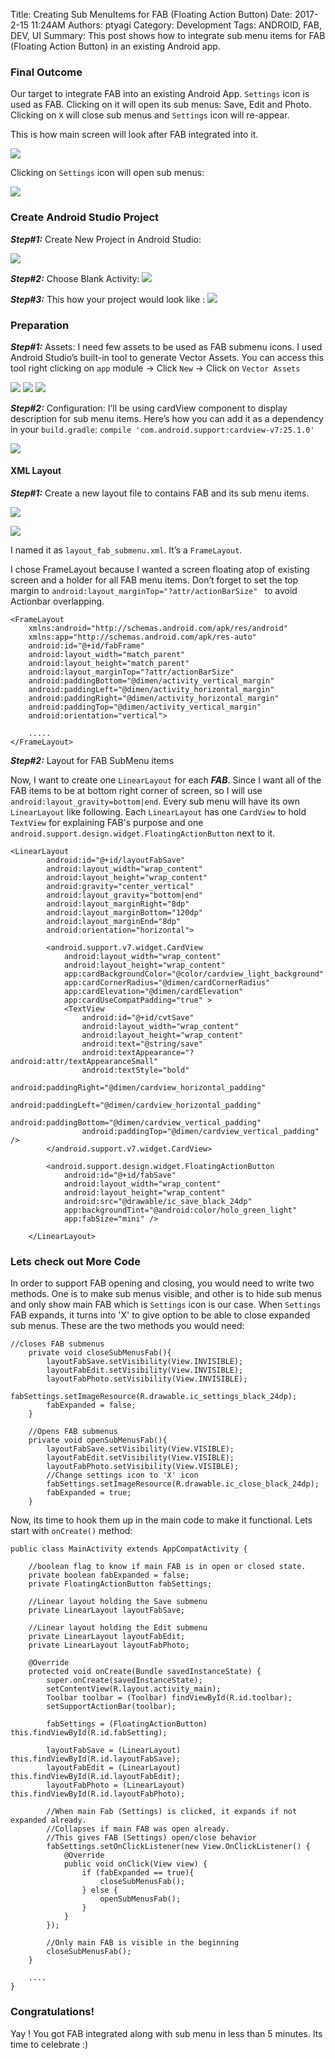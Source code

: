 Title: Creating Sub MenuItems for FAB (Floating Action Button)
Date: 2017-2-15 11:24AM
Authors: ptyagi
Category: Development
Tags: ANDROID, FAB, DEV, UI
Summary: This post shows how to integrate sub menu items for FAB (Floating Action Button) in an existing Android app.


### Final Outcome ###
Our target to integrate FAB into an existing Android App. `Settings`
icon is used as FAB. Clicking on it will open its sub menus: Save, Edit and Photo.
Clicking on `X` will close sub menus and `Settings` icon will re-appear.

This is how main screen will look after FAB integrated into it.

![](./images/device-settings-close.png)


Clicking on `Settings` icon will open sub menus:

![](./images/device-settings-open.png)

### Create Android Studio Project ###
***Step#1:*** Create New Project in Android Studio:

![](./images/create_project-1.png)

***Step#2:*** Choose Blank Activity:
![](./images/create_project-2.png)

***Step#3:*** This how your project would look like :
![](./images/create_project-3.png)


### Preparation ###
***Step#1:***  Assets:
I need few assets to be used as FAB submenu icons.
I used Android Studio’s built-in tool to generate Vector Assets.
You can access this tool right clicking on `app` module → Click `New` → Click on `Vector Assets`

![](./images/create-vector-asset-1.png)
![](./images/create-vector-asset-2.png)
![](./images/create-vector-asset-3.png)


***Step#2:***  Configuration:
I’ll be using cardView component to display description for sub menu items.
Here’s how you can add it as a dependency in your `build.gradle`:
`compile 'com.android.support:cardview-v7:25.1.0'`

![](./images/cardview-dep-gradle.png)

#### XML Layout ###
***Step#1:*** Create a new layout file to contains FAB and its sub menu items.

![](./images/create-submenu-layout-1.png)

![](./images/create-submenu-layout-2.png)

I named it as `layout_fab_submenu.xml`. It’s a `FrameLayout`.

I chose FrameLayout because I wanted a screen floating atop of existing screen and
a holder for all FAB menu items. Don’t forget to set the top margin to `android:layout_marginTop="?attr/actionBarSize"
` to avoid Actionbar overlapping.

```
<FrameLayout
    xmlns:android="http://schemas.android.com/apk/res/android"
    xmlns:app="http://schemas.android.com/apk/res-auto"
    android:id="@+id/fabFrame"
    android:layout_width="match_parent"
    android:layout_height="match_parent"
    android:layout_marginTop="?attr/actionBarSize"
    android:paddingBottom="@dimen/activity_vertical_margin"
    android:paddingLeft="@dimen/activity_horizontal_margin"
    android:paddingRight="@dimen/activity_horizontal_margin"
    android:paddingTop="@dimen/activity_vertical_margin"
    android:orientation="vertical">

    .....
</FrameLayout>
```

***Step#2:*** Layout for FAB SubMenu items

Now, I want to create one `LinearLayout` for each ***FAB***. Since I want all of the FAB items
to be at bottom right corner of screen, so I will use `android:layout_gravity=bottom|end`.
Every sub menu will have its own `LinearLayout` like following. Each `LinearLayout` has one `CardView`
to hold `TextView` for explaining FAB's purpose and one `android.support.design.widget.FloatingActionButton` next to it.

```
<LinearLayout
        android:id="@+id/layoutFabSave"
        android:layout_width="wrap_content"
        android:layout_height="wrap_content"
        android:gravity="center_vertical"
        android:layout_gravity="bottom|end"
        android:layout_marginRight="8dp"
        android:layout_marginBottom="120dp"
        android:layout_marginEnd="8dp"
        android:orientation="horizontal">

        <android.support.v7.widget.CardView
            android:layout_width="wrap_content"
            android:layout_height="wrap_content"
            app:cardBackgroundColor="@color/cardview_light_background"
            app:cardCornerRadius="@dimen/cardCornerRadius"
            app:cardElevation="@dimen/cardElevation"
            app:cardUseCompatPadding="true" >
            <TextView
                android:id="@+id/cvtSave"
                android:layout_width="wrap_content"
                android:layout_height="wrap_content"
                android:text="@string/save"
                android:textAppearance="?android:attr/textAppearanceSmall"
                android:textStyle="bold"
                android:paddingRight="@dimen/cardview_horizontal_padding"
                android:paddingLeft="@dimen/cardview_horizontal_padding"
                android:paddingBottom="@dimen/cardview_vertical_padding"
                android:paddingTop="@dimen/cardview_vertical_padding" />
        </android.support.v7.widget.CardView>

        <android.support.design.widget.FloatingActionButton
            android:id="@+id/fabSave"
            android:layout_width="wrap_content"
            android:layout_height="wrap_content"
            android:src="@drawable/ic_save_black_24dp"
            app:backgroundTint="@android:color/holo_green_light"
            app:fabSize="mini" />

    </LinearLayout>
```


### Lets check out More Code ###

In order to support FAB opening and closing, you would need to write two methods. One is to make sub menus
visible, and other is to hide sub menus and only show main FAB which is `Settings` icon is our case.
When `Settings` FAB expands, it turns into 'X' to give option to be able to close expanded sub menus.
These are the two methods you would need:
```
//closes FAB submenus
    private void closeSubMenusFab(){
        layoutFabSave.setVisibility(View.INVISIBLE);
        layoutFabEdit.setVisibility(View.INVISIBLE);
        layoutFabPhoto.setVisibility(View.INVISIBLE);
        fabSettings.setImageResource(R.drawable.ic_settings_black_24dp);
        fabExpanded = false;
    }

    //Opens FAB submenus
    private void openSubMenusFab(){
        layoutFabSave.setVisibility(View.VISIBLE);
        layoutFabEdit.setVisibility(View.VISIBLE);
        layoutFabPhoto.setVisibility(View.VISIBLE);
        //Change settings icon to 'X' icon
        fabSettings.setImageResource(R.drawable.ic_close_black_24dp);
        fabExpanded = true;
    }
```

Now, its time to hook them up in the main code to make it functional. Lets start with `onCreate()` method:

```
public class MainActivity extends AppCompatActivity {

    //boolean flag to know if main FAB is in open or closed state.
    private boolean fabExpanded = false;
    private FloatingActionButton fabSettings;

    //Linear layout holding the Save submenu
    private LinearLayout layoutFabSave;

    //Linear layout holding the Edit submenu
    private LinearLayout layoutFabEdit;
    private LinearLayout layoutFabPhoto;

    @Override
    protected void onCreate(Bundle savedInstanceState) {
        super.onCreate(savedInstanceState);
        setContentView(R.layout.activity_main);
        Toolbar toolbar = (Toolbar) findViewById(R.id.toolbar);
        setSupportActionBar(toolbar);

        fabSettings = (FloatingActionButton) this.findViewById(R.id.fabSetting);

        layoutFabSave = (LinearLayout) this.findViewById(R.id.layoutFabSave);
        layoutFabEdit = (LinearLayout) this.findViewById(R.id.layoutFabEdit);
        layoutFabPhoto = (LinearLayout) this.findViewById(R.id.layoutFabPhoto);

        //When main Fab (Settings) is clicked, it expands if not expanded already.
        //Collapses if main FAB was open already.
        //This gives FAB (Settings) open/close behavior
        fabSettings.setOnClickListener(new View.OnClickListener() {
            @Override
            public void onClick(View view) {
                if (fabExpanded == true){
                    closeSubMenusFab();
                } else {
                    openSubMenusFab();
                }
            }
        });

        //Only main FAB is visible in the beginning
        closeSubMenusFab();
    }

    ....
}
```


### Congratulations! ###
Yay ! You got FAB integrated along with sub menu in less than 5 minutes. Its time to celebrate :)
